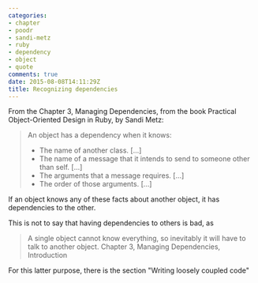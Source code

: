 ```yaml
---
categories:
- chapter
- poodr
- sandi-metz
- ruby
- dependency
- object
- quote
comments: true
date: 2015-08-08T14:11:29Z
title: Recognizing dependencies
---
```


From the Chapter 3, Managing Dependencies, from the book Practical Object-Oriented Design in Ruby, by Sandi Metz:

> An object has a dependency when it knows:
>
> * The name of another class. [...]
> * The name of a message that it intends to send to someone other than self. [...]
> * The arguments that a message requires. [...]
> * The order of those arguments. [...]

If an object knows any of these facts about another object, it has dependencies to the other.

This is not to say that having dependencies to others is bad, as 

> A single object cannot know everything, so inevitably it will have to talk to another object.
> Chapter 3, Managing Dependencies, Introduction

For this latter purpose, there is the section "Writing loosely coupled code"